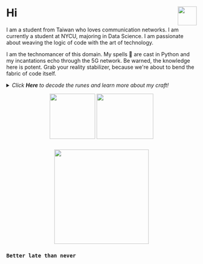 # Hi <img align="right" src="https://media.tenor.com/images/3b388fe03da271d2674faf85eb7c3fcd/tenor.gif" width="50" height="50" />

I am a student from Taiwan who loves communication networks. I am currently a student at NYCU, majoring in Data Science. I am passionate about weaving the logic of code with the art of technology.

I am the technomancer of this domain. My spells 📜 are cast in Python and my incantations echo through the 5G network. Be warned, the knowledge here is potent. Grab your reality stabilizer, because we're about to bend the fabric of code itself.

<details>
  <summary><i> Click <b> Here </b> to decode the runes and learn more about my craft! </i>
<p align="center">  
  <img align="middle" src="https://media.giphy.com/media/3oKIPnAiaMCws8nOsE/giphy.gif" width="120" height="120"  alt=""/>
  <img align="middle" src="https://media.giphy.com/media/du3J3cXyzhj75IOgvA/giphy.gif" width="150" height="120"  alt=""/> 
</p> </summary>  



- 🏫 I'm currently studying at __NYCU__, majoring in Data Science
- 🧠 I’m currently learning __5G Networks and Machine Learning__
- ✨ Fun fact: I believe technology is the closest thing we have to magic

<p align="center">
  <img src="https://github-readme-stats.vercel.app/api?username=solar224&show_icons=true&hide_border=true&theme=dracula" alt="solar224's github stats" />
  <img src="https://github-readme-stats.vercel.app/api/top-langs/?username=solar224&layout=compact&hide_border=true&theme=dracula" alt="solar224's top languages" />
</p>

We have now explored the depths of this digital grimoire.

</details>

<p align="center">
<img align="middle" src="https://media.giphy.com/media/MEo2wO0sO2f5ylbS3w/giphy.gif" width="250" height="250"  alt=""/>
</p>

### `Better late than never`
